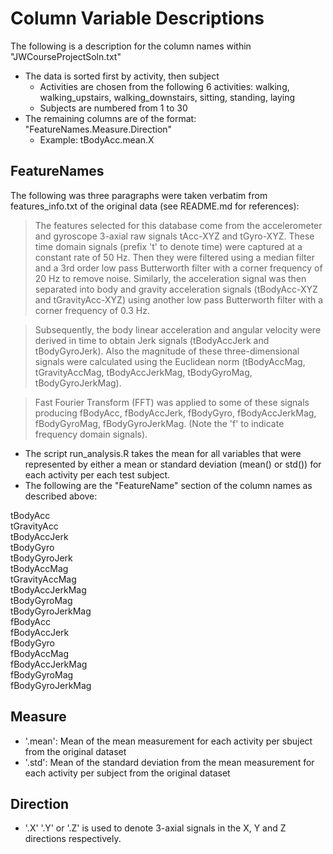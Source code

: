 # Column Variable Descriptions

The following is a description for the column names within "JWCourseProjectSoln.txt"

* The data is sorted first by activity, then subject 
	* Activities are chosen from the following 6 activities: walking, walking_upstairs, walking_downstairs, sitting, standing, laying
	* Subjects are numbered from 1 to 30
* The remaining columns are of the format: "FeatureNames.Measure.Direction"
	* Example: tBodyAcc.mean.X

## FeatureNames
The following was three paragraphs were taken verbatim from features_info.txt of the original data (see README.md for references):

>The features selected for this database come from the accelerometer and gyroscope 3-axial raw signals tAcc-XYZ and tGyro-XYZ. These time domain signals (prefix 't' to denote time) were captured at a constant rate of 50 Hz. Then they were filtered using a median filter and a 3rd order low pass Butterworth filter with a corner frequency of 20 Hz to remove noise. Similarly, the acceleration signal was then separated into body and gravity acceleration signals (tBodyAcc-XYZ and tGravityAcc-XYZ) using another low pass Butterworth filter with a corner frequency of 0.3 Hz.

>Subsequently, the body linear acceleration and angular velocity were derived in time to obtain Jerk signals (tBodyAccJerk and tBodyGyroJerk). Also the magnitude of these three-dimensional signals were calculated using the Euclidean norm (tBodyAccMag, tGravityAccMag, tBodyAccJerkMag, tBodyGyroMag, tBodyGyroJerkMag).

>Fast Fourier Transform (FFT) was applied to some of these signals producing fBodyAcc, fBodyAccJerk, fBodyGyro, fBodyAccJerkMag, fBodyGyroMag, fBodyGyroJerkMag. (Note the 'f' to indicate frequency domain signals).

* The script run_analysis.R takes the mean for all variables that were represented by either a mean or standard deviation (mean() or std()) for each activity per each test subject.
* The following are the "FeatureName" section of the column names as described above:  <br>

tBodyAcc<br>
tGravityAcc<br>
tBodyAccJerk<br>
tBodyGyro<br>
tBodyGyroJerk<br>
tBodyAccMag<br>
tGravityAccMag<br>
tBodyAccJerkMag<br>
tBodyGyroMag<br>
tBodyGyroJerkMag<br>
fBodyAcc<br>
fBodyAccJerk<br>
fBodyGyro<br>
fBodyAccMag<br>
fBodyAccJerkMag<br>
fBodyGyroMag<br>
fBodyGyroJerkMag<br>

## Measure

* '.mean': Mean of the mean measurement for each activity per sbuject from the original dataset<br>
* '.std': Mean of the standard deviation from the mean measurement for each activity per subject from the original dataset<br>

## Direction

* '.X' '.Y' or '.Z' is used to denote 3-axial signals in the X, Y and Z directions respectively.
